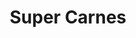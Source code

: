 ---
title: "Super Carnes"
url: /santiago-de-veraguas/super-carnes-avenida-10-c-norte/
shop: supermercado
---